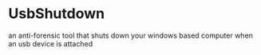 # UsbShutdown
an anti-forensic tool that shuts down your windows based computer when an usb device is attached
